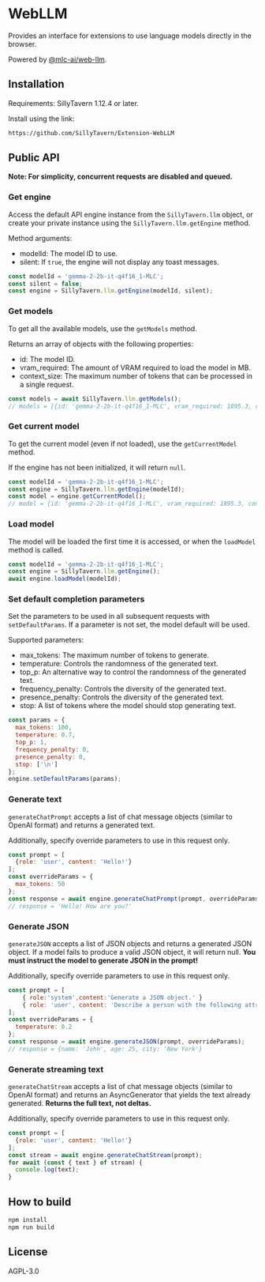 # WebLLM

Provides an interface for extensions to use language models directly in the browser.

Powered by [@mlc-ai/web-llm](https://github.com/mlc-ai/web-llm).

## Installation

Requirements: SillyTavern 1.12.4 or later.

Install using the link:

```txt
https://github.com/SillyTavern/Extension-WebLLM
```

## Public API

**Note: For simplicity, concurrent requests are disabled and queued.**

### Get engine

Access the default API engine instance from the `SillyTavern.llm` object, or create your private instance using the `SillyTavern.llm.getEngine` method.

Method arguments:

* modelId: The model ID to use.
* silent: If `true`, the engine will not display any toast messages.

```js
const modelId = 'gemma-2-2b-it-q4f16_1-MLC';
const silent = false;
const engine = SillyTavern.llm.getEngine(modelId, silent);
```

### Get models

To get all the available models, use the `getModels` method.

Returns an array of objects with the following properties:

* id: The model ID.
* vram_required: The amount of VRAM required to load the model in MB.
* context_size: The maximum number of tokens that can be processed in a single request.

```js
const models = await SillyTavern.llm.getModels();
// models = [{id: 'gemma-2-2b-it-q4f16_1-MLC', vram_required: 1895.3, context_size: 4096}, ...]
```

### Get current model

To get the current model (even if not loaded), use the `getCurrentModel` method.

If the engine has not been initialized, it will return `null`.

```js
const modelId = 'gemma-2-2b-it-q4f16_1-MLC';
const engine = SillyTavern.llm.getEngine(modelId);
const model = engine.getCurrentModel();
// model = {id: 'gemma-2-2b-it-q4f16_1-MLC', vram_required: 1895.3, context_size: 4096}
```

### Load model

The model will be loaded the first time it is accessed, or when the `loadModel` method is called.

```js
const modelId = 'gemma-2-2b-it-q4f16_1-MLC';
const engine = SillyTavern.llm.getEngine();
await engine.loadModel(modelId);
```

### Set default completion parameters

Set the parameters to be used in all subsequent requests with `setDefaultParams`. If a parameter is not set, the model default will be used.

Supported parameters:

* max_tokens: The maximum number of tokens to generate.
* temperature: Controls the randomness of the generated text.
* top_p: An alternative way to control the randomness of the generated text.
* frequency_penalty: Controls the diversity of the generated text.
* presence_penalty: Controls the diversity of the generated text.
* stop: A list of tokens where the model should stop generating text.

```js
const params = {
  max_tokens: 100,
  temperature: 0.7,
  top_p: 1,
  frequency_penalty: 0,
  presence_penalty: 0,
  stop: ['\n']
};
engine.setDefaultParams(params);
```

### Generate text

`generateChatPrompt` accepts a list of chat message objects (similar to OpenAI format) and returns a generated text.

Additionally, specify override parameters to use in this request only.

```js
const prompt = [
  {role: 'user', content: 'Hello!'}
];
const overrideParams = {
  max_tokens: 50
};
const response = await engine.generateChatPrompt(prompt, overrideParams);
// response = 'Hello! How are you?'
```

### Generate JSON

`generateJSON` accepts a list of JSON objects and returns a generated JSON object. If a model fails to produce a valid JSON object, it will return null. **You must instruct the model to generate JSON in the prompt!**

Additionally, specify override parameters to use in this request only.

```js
const prompt = [
    { role:'system',content:'Generate a JSON object.' }
    { role: 'user', content: 'Describe a person with the following attributes: name, age, city.' }
];
const overrideParams = {
  temperature: 0.2
};
const response = await engine.generateJSON(prompt, overrideParams);
// response = {name: 'John', age: 25, city: 'New York'}
```

### Generate streaming text

`generateChatStream` accepts a list of chat message objects (similar to OpenAI format) and returns an AsyncGenerator that yields the text already generated. **Returns the full text, not deltas.**

Additionally, specify override parameters to use in this request only.

```js
const prompt = [
  {role: 'user', content: 'Hello!'}
];
const stream = await engine.generateChatStream(prompt);
for await (const { text } of stream) {
  console.log(text);
}
```

## How to build

```sh
npm install
npm run build
```

## License

AGPL-3.0
